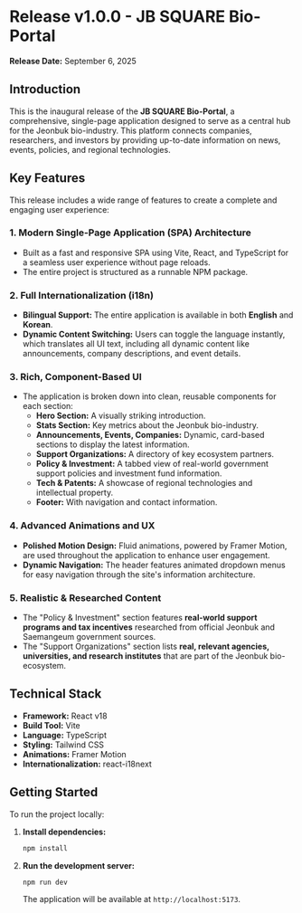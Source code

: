 # Release v1.0.0 - JB SQUARE Bio-Portal

**Release Date:** September 6, 2025

## Introduction

This is the inaugural release of the **JB SQUARE Bio-Portal**, a comprehensive, single-page application designed to serve as a central hub for the Jeonbuk bio-industry. This platform connects companies, researchers, and investors by providing up-to-date information on news, events, policies, and regional technologies.

## Key Features

This release includes a wide range of features to create a complete and engaging user experience:

### 1. Modern Single-Page Application (SPA) Architecture
- Built as a fast and responsive SPA using Vite, React, and TypeScript for a seamless user experience without page reloads.
- The entire project is structured as a runnable NPM package.

### 2. Full Internationalization (i18n)
- **Bilingual Support:** The entire application is available in both **English** and **Korean**.
- **Dynamic Content Switching:** Users can toggle the language instantly, which translates all UI text, including all dynamic content like announcements, company descriptions, and event details.

### 3. Rich, Component-Based UI
- The application is broken down into clean, reusable components for each section:
  - **Hero Section:** A visually striking introduction.
  - **Stats Section:** Key metrics about the Jeonbuk bio-industry.
  - **Announcements, Events, Companies:** Dynamic, card-based sections to display the latest information.
  - **Support Organizations:** A directory of key ecosystem partners.
  - **Policy & Investment:** A tabbed view of real-world government support policies and investment fund information.
  - **Tech & Patents:** A showcase of regional technologies and intellectual property.
  - **Footer:** With navigation and contact information.

### 4. Advanced Animations and UX
- **Polished Motion Design:** Fluid animations, powered by Framer Motion, are used throughout the application to enhance user engagement.
- **Dynamic Navigation:** The header features animated dropdown menus for easy navigation through the site's information architecture.

### 5. Realistic & Researched Content
- The "Policy & Investment" section features **real-world support programs and tax incentives** researched from official Jeonbuk and Saemangeum government sources.
- The "Support Organizations" section lists **real, relevant agencies, universities, and research institutes** that are part of the Jeonbuk bio-ecosystem.

## Technical Stack
- **Framework:** React v18
- **Build Tool:** Vite
- **Language:** TypeScript
- **Styling:** Tailwind CSS
- **Animations:** Framer Motion
- **Internationalization:** react-i18next

## Getting Started

To run the project locally:

1.  **Install dependencies:**
    ```bash
    npm install
    ```
2.  **Run the development server:**
    ```bash
    npm run dev
    ```
    The application will be available at `http://localhost:5173`.
